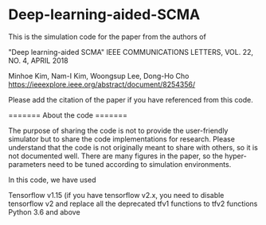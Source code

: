 # Deep-learning-aided-SCMA

This is the simulation code for the paper from the authors of

"Deep learning-aided SCMA" 
IEEE COMMUNICATIONS LETTERS, VOL. 22, NO. 4, APRIL 2018 

Minhoe Kim, Nam-I Kim, Woongsup Lee, Dong-Ho Cho
https://ieeexplore.ieee.org/abstract/document/8254356/

Please add the citation of the paper if you have referenced from this code.

======= About the code =======

The purpose of sharing the code is not to provide the user-friendly simulator but to share the code implementations for research.
Please understand that the code is not originally meant to share with others, so it is not documented well.
There are many figures in the paper, so the hyper-parameters need to be tuned according to simulation environments.


In this code, we have used

Tensorflow v1.15 (if you have tensorflow v2.x, you need to disable tensorflow v2 and replace all the deprecated tfv1 functions to tfv2 functions
Python 3.6 and above
